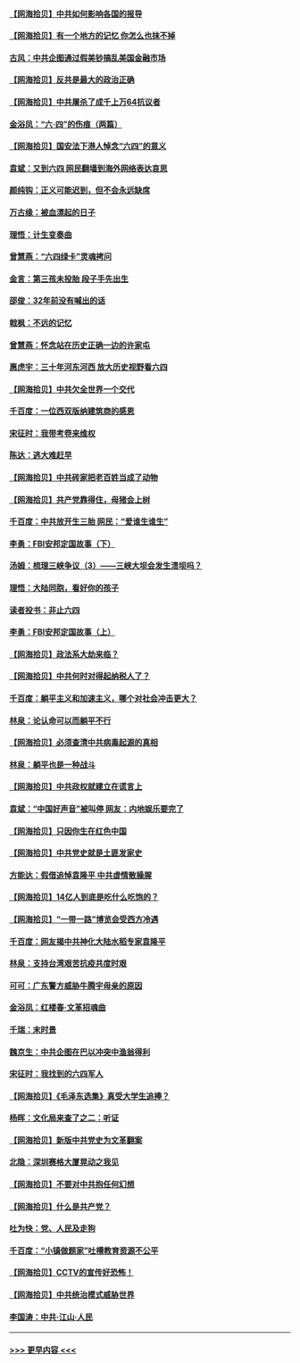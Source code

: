 #### [【网海拾贝】中共如何影响各国的报导](../pages/nsc993/n13012599.md?t=06111704) 
#### [【网海拾贝】有一个地方的记忆 你怎么也抹不掉](../pages/nsc993/n13009802.md?t=06111704) 
#### [古风：中共企图通过假美钞搞乱美国金融市场](../pages/nsc993/n13009626.md?t=06111704) 
#### [【网海拾贝】反共是最大的政治正确](../pages/nsc993/n13007051.md?t=06111704) 
#### [【网海拾贝】中共屠杀了成千上万64抗议者](../pages/nsc993/n13002713.md?t=06111704) 
#### [金浴凤：“六·四”的伤痕（两篇）](../pages/nsc993/n13001719.md?t=06111704) 
#### [【网海拾贝】国安法下港人悼念“六四”的意义](../pages/nsc993/n13001039.md?t=06111704) 
#### [袁斌：又到六四 网民翻墙到海外网络表达哀思](../pages/nsc993/n13000995.md?t=06111704) 
#### [颜纯钩：正义可能迟到，但不会永远缺席](../pages/nsc993/n13000920.md?t=06111704) 
#### [万古缘：被血漂起的日子](../pages/nsc993/n13000914.md?t=06111704) 
#### [理悟：计生变奏曲](../pages/nsc993/n13000414.md?t=06111704) 
#### [曾慧燕：“六四绿卡”灵魂拷问](../pages/nsc993/n13000277.md?t=06111704) 
#### [金言：第三孩未投胎 段子手先出生](../pages/nsc993/n13000215.md?t=06111704) 
#### [邵俊：32年前没有喊出的话](../pages/nsc993/n13000181.md?t=06111704) 
#### [戟枫：不远的记忆](../pages/nsc993/n13000121.md?t=06111704) 
#### [曾慧燕：怀念站在历史正确一边的许家屯](../pages/nsc993/n13000073.md?t=06111704) 
#### [惠虎宇：三十年河东河西 放大历史视野看六四](../pages/nsc993/n13000018.md?t=06111704) 
#### [【网海拾贝】中共欠全世界一个交代](../pages/nsc993/n12998706.md?t=06111704) 
#### [千百度：一位西双版纳建筑商的感恩](../pages/nsc993/n12998487.md?t=06111704) 
#### [宋征时：我带考卷来维权](../pages/nsc993/n12994088.md?t=06111704) 
#### [陈达：逃大难赶早](../pages/nsc993/n12993569.md?t=06111704) 
#### [【网海拾贝】中共砖家把老百姓当成了动物](../pages/nsc993/n12993483.md?t=06111704) 
#### [【网海拾贝】共产党靠得住，母猪会上树](../pages/nsc993/n12990730.md?t=06111704) 
#### [千百度：中共放开生三胎 网民：“爱谁生谁生”](../pages/nsc993/n12990644.md?t=06111704) 
#### [李勇：FBI安邦定国故事（下）](../pages/nsc993/n12987854.md?t=06111704) 
#### [汤姆：梳理三峡争议（3）——三峡大坝会发生溃坝吗？](../pages/nsc993/n12989806.md?t=06111704) 
#### [理悟：大陆同胞，看好你的孩子](../pages/nsc993/n12989778.md?t=06111704) 
#### [读者投书：非止六四](../pages/nsc993/n12989673.md?t=06111704) 
#### [李勇：FBI安邦定国故事（上）](../pages/nsc993/n12987749.md?t=06111704) 
#### [【网海拾贝】政法系大劫来临？](../pages/nsc993/n12987596.md?t=06111704) 
#### [【网海拾贝】中共何时对得起纳税人了？](../pages/nsc993/n12985578.md?t=06111704) 
#### [千百度：躺平主义和加速主义，哪个对社会冲击更大？](../pages/nsc993/n12985512.md?t=06111704) 
#### [林泉：论认命可以而躺平不行](../pages/nsc993/n12985505.md?t=06111704) 
#### [【网海拾贝】必须查清中共病毒起源的真相](../pages/nsc993/n12984276.md?t=06111704) 
#### [林泉：躺平也是一种战斗](../pages/nsc993/n12984194.md?t=06111704) 
#### [【网海拾贝】中共政权就建立在谎言上](../pages/nsc993/n12981880.md?t=06111704) 
#### [袁斌：“中国好声音”被叫停 网友：内地娱乐要完了](../pages/nsc993/n12981826.md?t=06111704) 
#### [【网海拾贝】只因你生在红色中国](../pages/nsc993/n12979096.md?t=06111704) 
#### [【网海拾贝】中共党史就是土匪发家史](../pages/nsc993/n12976478.md?t=06111704) 
#### [方能达：假借追悼袁隆平 中共虚情散臊腥](../pages/nsc993/n12976396.md?t=06111704) 
#### [【网海拾贝】14亿人到底是吃什么吃饱的？](../pages/nsc993/n12974125.md?t=06111704) 
#### [【网海拾贝】“一带一路”博览会受西方冷遇](../pages/nsc993/n12971787.md?t=06111704) 
#### [千百度：网友揭中共神化大陆水稻专家袁隆平](../pages/nsc993/n12971733.md?t=06111704) 
#### [林泉：支持台湾艰苦抗疫共度时艰](../pages/nsc993/n12971350.md?t=06111704) 
#### [可可：广东警方威胁牛腾宇母亲的原因](../pages/nsc993/n12971100.md?t=06111704) 
#### [金浴凤：红楼春·文革招魂曲](../pages/nsc993/n12970354.md?t=06111704) 
#### [千瑞：末时景](../pages/nsc993/n12970337.md?t=06111704) 
#### [魏京生：中共企图在巴以冲突中渔翁得利](../pages/nsc993/n12970286.md?t=06111704) 
#### [宋征时：我找到的六四军人](../pages/nsc993/n12970213.md?t=06111704) 
#### [【网海拾贝】《毛泽东选集》真受大学生追捧？](../pages/nsc993/n12968779.md?t=06111704) 
#### [杨晖：文化局来查了之二：听证](../pages/nsc993/n12966528.md?t=06111704) 
#### [【网海拾贝】新版中共党史为文革翻案](../pages/nsc993/n12967526.md?t=06111704) 
#### [北隐：深圳赛格大厦晃动之我见](../pages/nsc993/n12967393.md?t=06111704) 
#### [【网海拾贝】不要对中共抱任何幻想](../pages/nsc993/n12965222.md?t=06111704) 
#### [【网海拾贝】什么是共产党？](../pages/nsc993/n12962781.md?t=06111704) 
#### [吐为快：党、人民及走狗](../pages/nsc993/n12962747.md?t=06111704) 
#### [千百度：“小镇做题家”吐槽教育资源不公平](../pages/nsc993/n12962705.md?t=06111704) 
#### [【网海拾贝】CCTV的宣传好恐怖！](../pages/nsc993/n12959984.md?t=06111704) 
#### [【网海拾贝】中共统治模式威胁世界](../pages/nsc993/n12957622.md?t=06111704) 
#### [李国涛：中共‧江山‧人民](../pages/nsc993/n12957502.md?t=06111704) 

----
#### [ >>> 更早内容 <<< ](../indexes/nsc993-earlier.md)
